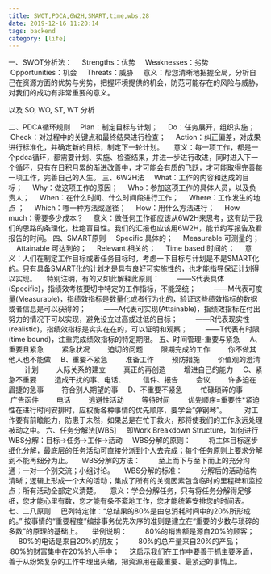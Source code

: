 ```yaml
---
title: SWOT,PDCA,6W2H,SMART,time,wbs,28
date: 2019-12-16 11:20:14
tags: backend
category: [life]
---
```


一、SWOT分析法：
    Strengths：优势
    Weaknesses：劣势
    Opportunities：机会
    Threats：威胁
    意义：帮您清晰地把握全局，分析自己在资源方面的优势与劣势，把握环境提供的机会，防范可能存在的风险与威胁，对我们的成功有非常重要的意义。

以及 SO, WO, ST, WT 分析

二、PDCA循环规则
    Plan：制定目标与计划；
    Do：任务展开，组织实施；
    Check：对过程中的关键点和最终结果进行检查；
    Action：纠正偏差，对成果进行标准化，并确定新的目标，制定下一轮计划。
    意义：每一项工作，都是一个pdca循环，都需要计划、实施、检查结果，并进一步进行改进，同时进入下一个循环，只有在日积月累的渐进改善中，才可能会有质的飞跃，才可能取得完善每一项工作，完善自己的人生。
三、6W2H法
    What：工作的内容和达成的目标；
    Why：做这项工作的原因；
    Who：参加这项工作的具体人员，以及负责人；
    When：在什么时间、什么时间段进行工作；
    Where：工作发生的地点 ；
    Which：哪一种方法或途径；
    How：用什么方法进行；
    How much：需要多少成本？
    意义：做任何工作都应该从6W2H来思考，这有助于我们的思路的条理化，杜绝盲目性。我们的汇报也应该用6W2H，能节约写报告及看报告的时间。
四、SMART原则
    Specific 具体的；
    Measurable 可测量的；
    Attainable 可达到的；
    Relevant 相关的；
    Time based 时间的；
    意义：人们在制定工作目标或者任务目标时，考虑一下目标与计划是不是SMART化的。只有具备SMART化的计划才是具有良好可实施性的，也才能指导保证计划得以实现。
    特别注明，有的又如此解释此原则：
        ——S代表具体(Specific)，指绩效考核要切中特定的工作指标，不能笼统；
        ——M代表可度量(Measurable)，指绩效指标是数量化或者行为化的，验证这些绩效指标的数据或者信息是可以获得的；
        ——A代表可实现(Attainable)，指绩效指标在付出努力的情况下可以实现，避免设立过高或过低的目标；
        ——R代表现实性(realistic)，指绩效指标是实实在在的，可以证明和观察；
        ——T代表有时限(time bound)，注重完成绩效指标的特定期限。
五、时间管理-重要与紧急
    A、重要且紧急
        紧急状况
        迫切的问题
        限期完成的工作
        你不做其他人也不能做
    B、重要不紧急
        准备工作
        预防措施
        价值观的澄清
        计划
        人际关系的建立
        真正的再创造
        增进自己的能力
    C、紧急不重要
        造成干扰的事、电话、
        信件、报告
        会议
        许多迫在眉捷的急事
        符合别人期望的事
    D、不重要不紧急
        忙碌琐碎的事
        广告函件
        电话
        逃避性活动
        等待时间
        优先顺序=重要性*紧迫性在进行时间安排时，应权衡各种事情的优先顺序，要学会“弹钢琴”。
        对工作要有前瞻能力，防患于未然，如果总是在忙于救火，那将使我们的工作永远处理被动之中。
六、任务分解法[WBS]
    即Work Breakdown Structure，如何进行WBS分解：目标→任务→工作→活动
    WBS分解的原则：
        将主体目标逐步细化分解，最底层的任务活动可直接分派到个人去完成；每个任务原则上要求分解到不能再细分为止。
    WBS分解的方法：
        至上而下与至下而上的充分沟通；一对一个别交流；小组讨论。
    WBS分解的标准：
        分解后的活动结构清晰；逻辑上形成一个大的活动；集成了所有的关键因素包含临时的里程碑和监控点；所有活动全部定义清楚。
    意义：学会分解任务，只有将任务分解得足够细，您才能心里有数，您才能有条不紊地工作，您才能统筹安排您的时间表。
七、二八原则
    巴列特定律：“总结果的80%是由总消耗时间中的20%所形成的。” 按事情的“重要程度”编排事务优先次序的准则是建立在“重要的少数与琐碎的多数”的原理的基础上。
    举例说明：
        80%的销售额是源自20%的顾客；
        80%的电话是来自20%的朋友；
        80%的总产量来自20%的产品；
        80%的财富集中在20%的人手中；
    这启示我们在工作中要善于抓主要矛盾，善于从纷繁复杂的工作中理出头绪，把资源用在最重要、最紧迫的事情上。

